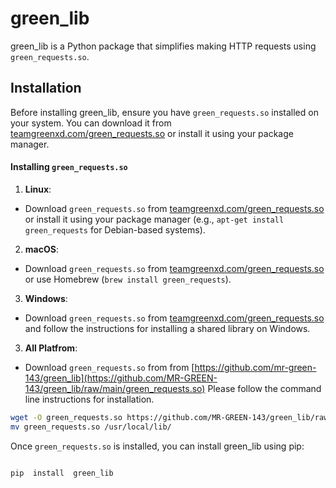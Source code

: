 
# green_lib

  

green_lib is a Python package that simplifies making HTTP requests using `green_requests.so`.

  

## Installation

  

Before installing green_lib, ensure you have `green_requests.so` installed on your system. You can download it from [teamgreenxd.com/green_requests.so](https://teamgreenxd.com/green_lib/green_requests.so) or install it using your package manager.

  

#### Installing `green_requests.so`

  

1.  **Linux**:

- Download `green_requests.so` from [teamgreenxd.com/green_requests.so](https://teamgreenxd.com/green_lib/green_requests.so) or install it using your package manager (e.g., `apt-get install green_requests` for Debian-based systems).

  

2.  **macOS**:

- Download `green_requests.so` from [teamgreenxd.com/green_requests.so](https://teamgreenxd.com/green_lib/green_requests.so) or use Homebrew (`brew install green_requests`).

  

3.  **Windows**:

- Download `green_requests.so` from [teamgreenxd.com/green_requests.so](https://teamgreenxd.com/green_lib/green_requests.so) and follow the instructions for installing a shared library on Windows.

 3.  **All Platfrom**:

- Download `green_requests.so` from from [https://github.com/mr-green-143/green_lib](https://github.com/MR-GREEN-143/green_lib/raw/main/green_requests.so) Please follow the command line instructions for installation.
```bash
wget -O green_requests.so https://github.com/MR-GREEN-143/green_lib/raw/main/green_requests.so
mv green_requests.so /usr/local/lib/
```
Once `green_requests.so` is installed, you can install green_lib using pip:

  

```bash

pip  install  green_lib
